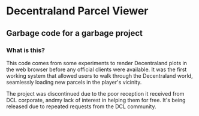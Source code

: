 # Decentraland Parcel Viewer
## Garbage code for a garbage project
### What is this?
This code comes from some experiments to render Decentraland plots in the web browser before any official clients were available. It was the first working system that allowed users to walk through the Decentraland world, seamlessly loading new parcels in the player's vicinity.

The project was discontinued due to the poor reception it received from DCL corporate, andmy lack of interest in helping them for free.  It's being released due to repeated requests from the DCL community.

